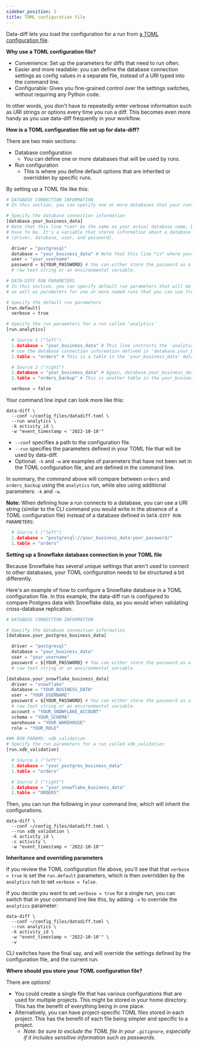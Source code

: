 ```yaml
---
sidebar_position: 2
title: TOML configuration file
---
```


Data-diff lets you load the configuration for a run from [a TOML configuration file](https://toml.io/en/).

**Why use a TOML configuration file?**

- Convenience: Set up the parameters for diffs that need to run often.
- Easier and more readable: you can define the database connection settings as config values in a separate file, instead of a URI typed into the command line.
- Configurable: Gives you fine-grained control over the settings switches, without requiring any Python code.

In other words, you don't have to repeatedly enter verbose information such as URI strings or options every time you run a diff. This becomes even more handy as you use data-diff frequently in your workflow.

**How is a TOML configuration file set up for data-diff?**

There are two main sections:

- Database configuration
  - You can define one or more databases that will be used by runs.
- Run configuration
  - This is where you define default options that are inherited or overridden by specific runs.

By setting up a TOML file like this:

```python
# DATABASE CONNECTION INFORMATION
# In this section, you can specify one or more databases that your runs (which are defined later in the file) can connect to.

# Specify the database connection information
[database.your_business_data] 
# Note that this line *can* be the same as your actual database name, but doesn't 
# have to be. It's a variable that stores information about a database connection 
# (driver, database, user, and password).

  driver = "postgresql"
  database = "your_business_data" # Note that this line *is* where your actual database name must be used.
  user = "your_username"
  password = ${YOUR_PASSWORD} # You can either store the password as a 
  # raw text string or an environmental variable.

# DATA-DIFF RUN PARAMETERS
# In this section, you can specify default run parameters that will be used by data-diff,
# as well as parameters for one or more named runs that you can use from the command line.

# Specify the default run parameters
[run.default]
  verbose = true

# Specify the run parameters for a run called 'analytics'
[run.analytics]

  # Source 1 ("left")
  1.database = "your_business_data" # This line instructs the 'analytics' run to 
  # use the database connection information defined in 'database.your_business_data' above.
  1.table = "orders" # This is a table in the 'your_business_data' database.

  # Source 2 ("right")
  2.database = "your_business_data" # Again, database.your_business_data is referenced.
  2.table = "orders_backup" # This is another table in the your_business_data database.

  verbose = false
```

Your command line input can look more like this:

```shell
data-diff \
  --conf ~/config_files/datadiff.toml \
  --run analytics \
  -k activity_id \
  -w "event_timestamp < '2022-10-10'"
```

- `--conf` specifies a path to the configuration file.
- `--run` specifies the parameters defined in your TOML file that will be used by data-diff.
- Optional: `-k` and `-w` are examples of parameters that have not been set in the TOML configuration file, and are defined in the command line.

In summary, the command above will compare between `orders` and `orders_backup` using the `analytics` run, while also using additional parameters: `-k` and `-w`.

**Note:** When defining how a run connects to a database, you can use a URI string (similar to the CLI command you would write in the absence of a TOML configuration file) instead of a database defined in `DATA-DIFF RUN PARAMETERS`:

```python
  # Source 1 ("left")
  1.database = "postgresql://your_business_data:your_password/"
  1.table = "orders"
```

**Setting up a Snowflake database connection in your TOML file**

Because Snowflake has several unique settings that aren't used to connect to other databases, your TOML configuration needs to be structured a bit differently.

Here's an example of how to configure a Snowflake database in a TOML configuration file. In this example, the data-diff run is configured to compare Postgres data with Snowflake data, as you would when validating cross-database replication.

```python
# DATABASE CONNECTION INFORMATION

# Specify the database connection information
[database.your_postgres_business_data] 

  driver = "postgresql"
  database = "your_business_data"
  user = "your_username"
  password = ${YOUR_PASSWORD} # You can either store the password as a 
  # raw text string or an environmental variable.

[database.your_snowflake_business_data]
  driver = "snowflake"
  database = "YOUR_BUSINESS_DATA"
  user = "YOUR_USERNAME"
  password = ${YOUR_PASSWORD} # You can either store the password as a 
  # raw text string or an environmental variable.
  account = "YOUR_SNOWFLAKE_ACCOUNT"
  schema = "YOUR_SCHEMA"
  warehouse = "YOUR_WAREHOUSE"
  role = "YOUR_ROLE"

### RUN PARAMS: xdb_validation
# Specify the run parameters for a run called xdb_validation
[run.xdb_validation]

  # Source 1 ("left")
  1.database = "your_postgres_business_data"
  1.table = "orders"

  # Source 2 ("right")
  2.database = "your_snowflake_business_data"
  2.table = "ORDERS"
```

Then, you can run the following in your command line, which will inherit the configurations.

```shell
data-diff \
  --conf ~/config_files/datadiff.toml \
  --run xdb_validation \
  -k activity_id \
  -c activity \
  -w "event_timestamp < '2022-10-10'"
```

**Inheritance and overriding parameters**

If you review the TOML configuration file above, you'll see that that `verbose = true` is set the `run.default` parameters, which is then overridden by the `analytics` run to set `verbose = false`. 

If you decide you want to set `verbose = true` for a single run, you can switch that in your command line like this, by adding `-v` to override the `analytics` parameter:

```shell
data-diff \
  --conf ~/config_files/datadiff.toml \
  --run analytics \
  -k activity_id \
  -w "event_timestamp < '2022-10-10'" \
  -v
```

CLI switches have the final say, and will override the settings defined by the configuration file, and the current run.

**Where should you store your TOML configuration file?**

There are options!

- You could create a single file that has various configurations that are used for multiple projects. This might be stored in your home directory. This has the benefit of everything being in one place.
- Alternatively, you can have project-specific TOML files stored in each project. This has the benefit of each file being simpler and specific to a project. 
  - _Note: be sure to exclude the TOML file in your `.gitignore`, especially if it includes sensitive information such as passwords._
